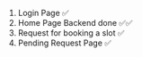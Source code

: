 1. Login Page ✅
2. Home Page Backend done ✅✅
3. Request for booking a slot ✅
4. Pending Request Page ✅
